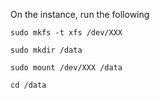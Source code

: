 On the instance, run the following

`sudo mkfs -t xfs /dev/XXX`

`sudo mkdir /data`

`sudo mount /dev/XXX /data`

`cd /data`